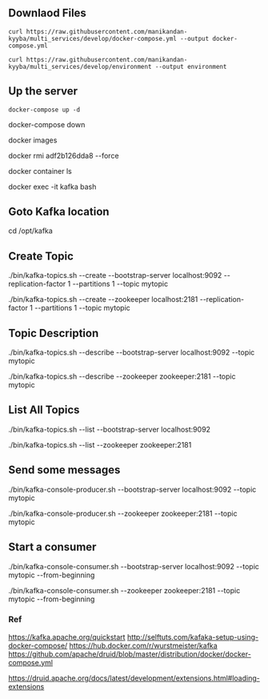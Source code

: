 
## Downlaod Files
`curl https://raw.githubusercontent.com/manikandan-kyyba/multi_services/develop/docker-compose.yml --output docker-compose.yml`

`curl https://raw.githubusercontent.com/manikandan-kyyba/multi_services/develop/environment --output environment`

## Up the server
`docker-compose up -d`

docker-compose down

docker images

docker rmi adf2b126dda8 --force

docker container ls

docker exec -it kafka bash

## Goto Kafka location
cd /opt/kafka

## Create Topic
./bin/kafka-topics.sh --create --bootstrap-server localhost:9092 --replication-factor 1 --partitions 1 --topic mytopic

./bin/kafka-topics.sh --create --zookeeper localhost:2181 --replication-factor 1 --partitions 1 --topic mytopic

## Topic Description
./bin/kafka-topics.sh --describe --bootstrap-server localhost:9092 --topic mytopic

./bin/kafka-topics.sh --describe --zookeeper zookeeper:2181 --topic mytopic

## List All Topics
./bin/kafka-topics.sh --list --bootstrap-server localhost:9092

./bin/kafka-topics.sh --list --zookeeper zookeeper:2181

## Send some messages
./bin/kafka-console-producer.sh --bootstrap-server localhost:9092 --topic mytopic

./bin/kafka-console-producer.sh --zookeeper zookeeper:2181 --topic mytopic

## Start a consumer
./bin/kafka-console-consumer.sh --bootstrap-server localhost:9092 --topic mytopic --from-beginning

./bin/kafka-console-consumer.sh --zookeeper zookeeper:2181 --topic mytopic --from-beginning



### Ref
https://kafka.apache.org/quickstart
http://selftuts.com/kafaka-setup-using-docker-compose/
https://hub.docker.com/r/wurstmeister/kafka
https://github.com/apache/druid/blob/master/distribution/docker/docker-compose.yml

https://druid.apache.org/docs/latest/development/extensions.html#loading-extensions